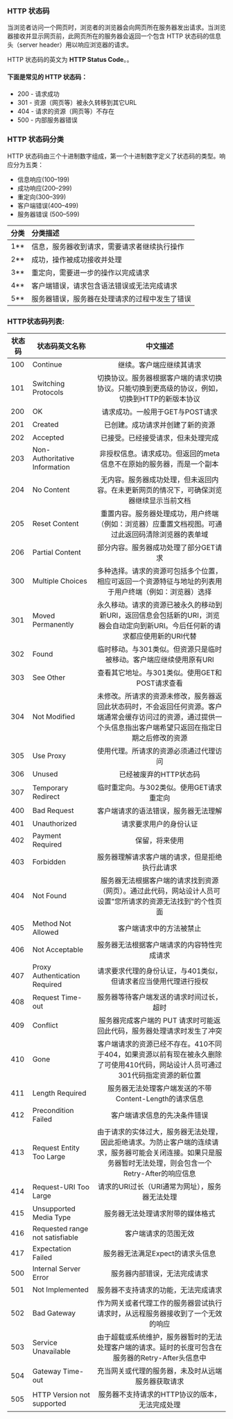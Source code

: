 ### HTTP 状态码

当浏览者访问一个网页时，浏览者的浏览器会向网页所在服务器发出请求。当浏览器接收并显示网页前，此网页所在的服务器会返回一个包含 HTTP 状态码的信息头（server header）用以响应浏览器的请求。

HTTP 状态码的英文为 **HTTP Status Code**。。

#### 下面是常见的 HTTP 状态码：

- 200 - 请求成功
- 301 - 资源（网页等）被永久转移到其它URL
- 404 - 请求的资源（网页等）不存在
- 500 - 内部服务器错误

### HTTP 状态码分类

HTTP 状态码由三个十进制数字组成，第一个十进制数字定义了状态码的类型。响应分为五类：
    
- 信息响应(100–199)
- 成功响应(200–299)
- 重定向(300–399)
- 客户端错误(400–499)
- 服务器错误 (500–599)


|分类|	分类描述|
|:---:|:---|
|1**	| 信息，服务器收到请求，需要请求者继续执行操作|
|2**	| 成功，操作被成功接收并处理|
|3**	| 重定向，需要进一步的操作以完成请求|
|4**	| 客户端错误，请求包含语法错误或无法完成请求|
|5**	| 服务器错误，服务器在处理请求的过程中发生了错误|


### HTTP状态码列表:

|状态码|状态码英文名称|中文描述|
|---|---|:---:|
|100 |	Continue	|继续。客户端应继续其请求|
|101 |	Switching Protocols	|切换协议。服务器根据客户端的请求切换协议。只能切换到更高级的协议，例如，切换到HTTP的新版本协议|
|200 |	OK	|请求成功。一般用于GET与POST请求|
|201 |	Created	|已创建。成功请求并创建了新的资源|
|202 |	Accepted	|已接受。已经接受请求，但未处理完成|
|203 |	Non-Authoritative Information	|非授权信息。请求成功。但返回的meta信息不在原始的服务器，而是一个副本|
|204 |	No Content	|无内容。服务器成功处理，但未返回内容。在未更新网页的情况下，可确保浏览器继续显示当前文档|
|205 |	Reset Content	|重置内容。服务器处理成功，用户终端（例如：浏览器）应重置文档视图。可通过此返回码清除浏览器的表单域|
|206 |	Partial Content	|部分内容。服务器成功处理了部分GET请求|
|300 |	Multiple Choices	|多种选择。请求的资源可包括多个位置，相应可返回一个资源特征与地址的列表用于用户终端（例如：浏览器）选择|
|301 |	Moved Permanently	|永久移动。请求的资源已被永久的移动到新URI，返回信息会包括新的URI，浏览器会自动定向到新URI。今后任何新的请求都应使用新的URI代替|
|302 |	Found	|临时移动。与301类似。但资源只是临时被移动。客户端应继续使用原有URI|
|303 |	See Other	|查看其它地址。与301类似。使用GET和POST请求查看|
|304 |	Not Modified	|未修改。所请求的资源未修改，服务器返回此状态码时，不会返回任何资源。客户端通常会缓存访问过的资源，通过提供一个头信息指出客户端希望只返回在指定日期之后修改的资源|
|305 |	Use Proxy	|使用代理。所请求的资源必须通过代理访问|
|306 |	Unused	|已经被废弃的HTTP状态码|
|307 |	Temporary Redirect	|临时重定向。与302类似。使用GET请求重定向|
|400 |	Bad Request	|客户端请求的语法错误，服务器无法理解|
|401 |	Unauthorized	|请求要求用户的身份认证|
|402 |	Payment Required	|保留，将来使用|
|403 |	Forbidden	|服务器理解请求客户端的请求，但是拒绝执行此请求|
|404 |	Not Found	|服务器无法根据客户端的请求找到资源（网页）。通过此代码，网站设计人员可设置"您所请求的资源无法找到"的个性页面|
|405 |	Method Not Allowed	|客户端请求中的方法被禁止|
|406 |	Not Acceptable	|服务器无法根据客户端请求的内容特性完成请求|
|407 |	Proxy Authentication Required	|请求要求代理的身份认证，与401类似，但请求者应当使用代理进行授权|
|408 |	Request Time-out	|服务器等待客户端发送的请求时间过长，超时|
|409 |	Conflict	|服务器完成客户端的 PUT 请求时可能返回此代码，服务器处理请求时发生了冲突|
|410 |	Gone	|客户端请求的资源已经不存在。410不同于404，如果资源以前有现在被永久删除了可使用410代码，网站设计人员可通过301代码指定资源的新位置|
|411 |	Length Required	|服务器无法处理客户端发送的不带Content-Length的请求信息|
|412 |	Precondition Failed	|客户端请求信息的先决条件错误|
|413 |	Request Entity Too Large	|由于请求的实体过大，服务器无法处理，因此拒绝请求。为防止客户端的连续请求，服务器可能会关闭连接。如果只是服务器暂时无法处理，则会包含一个Retry-After的响应信息|
|414 |	Request-URI Too Large	|请求的URI过长（URI通常为网址），服务器无法处理|
|415 |	Unsupported Media Type	|服务器无法处理请求附带的媒体格式|
|416 |	Requested range not satisfiable	|客户端请求的范围无效|
|417 |	Expectation Failed	|服务器无法满足Expect的请求头信息|
|500 |	Internal Server Error	|服务器内部错误，无法完成请求|
|501 |	Not Implemented	|服务器不支持请求的功能，无法完成请求|
|502 |	Bad Gateway	|作为网关或者代理工作的服务器尝试执行请求时，从远程服务器接收到了一个无效的响应|
|503 |	Service Unavailable	|由于超载或系统维护，服务器暂时的无法处理客户端的请求。延时的长度可包含在服务器的Retry-After头信息中|
|504 |	Gateway Time-out	|充当网关或代理的服务器，未及时从远端服务器获取请求|
|505 |	HTTP Version not supported	|服务器不支持请求的HTTP协议的版本，无法完成处理|